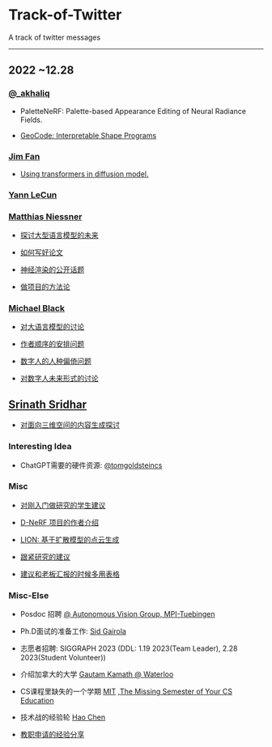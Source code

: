 # Track-of-Twitter
A track of twitter messages

---
## 2022 ~12.28
### [@_akhaliq](https://twitter.com/_akhaliq)

* PaletteNeRF: Palette-based Appearance Editing of Neural Radiance Fields.
<!-- ![](./assets/AK_PaletteNeRF.png) -->

* [GeoCode: Interpretable Shape Programs](https://twitter.com/_akhaliq/status/1606116948366004226?s=61&t=HK2fhG-gL9Vsdywj0Atzhg)


### [Jim Fan](https://twitter.com/DrJimFan)

* [Using transformers in diffusion model.](https://twitter.com/drjimfan/status/1605893566575820800?s=61&t=E_gEwaNQzMSLMBC0DuSCKQ)

<!-- ![](./assets/DrJimFan_Transformers.png) -->

### [Yann LeCun](https://twitter.com/ylecun)

### [Matthias Niessner](https://twitter.com/MattNiessner)

* [探讨大型语言模型的未来](https://twitter.com/mattniessner/status/1599843222817472512?s=61&t=HK2fhG-gL9Vsdywj0Atzhg)

* [如何写好论文](https://twitter.com/mattniessner/status/1599344971752296448?s=61&t=HK2fhG-gL9Vsdywj0Atzhg)

* [神经渲染的公开话题](https://twitter.com/mattniessner/status/1595801972967448579?s=61&t=HK2fhG-gL9Vsdywj0Atzhg)

* [做项目的方法论](https://twitter.com/mattniessner/status/1587472203054022657?s=61&t=HK2fhG-gL9Vsdywj0Atzhg)

### [Michael Black](https://twitter.com/Michael_J_Black)

* [对大语言模型的讨论](https://twitter.com/michael_j_black/status/1598957619301187584?s=61&t=HK2fhG-gL9Vsdywj0Atzhg)

* [作者顺序的安排问题](https://twitter.com/michael_j_black/status/1587463427773145090?s=61&t=HK2fhG-gL9Vsdywj0Atzhg)

* [数字人的人种偏倚问题](https://twitter.com/michael_j_black/status/1585514549389803520?s=61&t=HK2fhG-gL9Vsdywj0Atzhg)

* [对数字人未来形式的讨论](https://twitter.com/michael_j_black/status/1581206257951993857?s=61&t=HK2fhG-gL9Vsdywj0Atzhg)

## [Srinath Sridhar](https://twitter.com/drsrinathsridha)

* [对面向三维空间的内容生成探讨](https://twitter.com/drsrinathsridha/status/1596970797079625728?s=61&t=HK2fhG-gL9Vsdywj0Atzhg)


### Interesting Idea

* ChatGPT需要的硬件资源: [@tomgoldsteincs](https://twitter.com/tomgoldsteincs/status/1600196981955100694?s=61&t=HK2fhG-gL9Vsdywj0Atzhg)

### Misc

* [对刚入门做研究的学生建议](https://twitter.com/hsuantienlin/status/1588159935056994310?s=61&t=HK2fhG-gL9Vsdywj0Atzhg)

* [D-NeRF 项目的作者介绍](https://twitter.com/hangg70/status/1587195981518364672?s=61&t=HK2fhG-gL9Vsdywj0Atzhg)

* [LION: 基于扩散模型的点云生成](https://twitter.com/karsten_kreis/status/1582022770669813768?s=61&t=HK2fhG-gL9Vsdywj0Atzhg)

* [跟紧研究的建议](https://twitter.com/lucindaedoyle/status/1573523475394072576?s=61&t=HK2fhG-gL9Vsdywj0Atzhg)

* [建议和老板汇报的时候多用表格](https://twitter.com/davidthewid/status/1572669038010175488?s=61&t=HK2fhG-gL9Vsdywj0Atzhg)

### Misc-Else

* Posdoc 招聘 [@ Autonomous Vision Group, MPI-Tuebingen ](https://twitter.com/autovisiongroup/status/1602306133317787649?s=61&t=HK2fhG-gL9Vsdywj0Atzhg)

* Ph.D面试的准备工作: [Sid Gairola](https://twitter.com/sidgairo18/status/1606029297537257472?s=61&t=HK2fhG-gL9Vsdywj0Atzhg)

* 志愿者招聘: SIGGRAPH 2023 (DDL: 1.19 2023(Team Leader), 2.28 2023(Student Volunteer))

* 介绍加拿大的大学 [Gautam Kamath @ Waterloo](https://twitter.com/thegautamkamath/status/1583442982484574208?s=61&t=HK2fhG-gL9Vsdywj0Atzhg)

* CS课程里缺失的一个学期 [MIT](https://twitter.com/mit_csail/status/1581313961093484545?s=61&t=HK2fhG-gL9Vsdywj0Atzhg) ,[The Missing Semester of Your CS Education](https://missing.csail.mit.edu/)

* 技术战的经验轮 [Hao Chen](https://twitter.com/haoel/status/1575347834974371840?s=61&t=HK2fhG-gL9Vsdywj0Atzhg)

* [教职申请的经验分享](https://twitter.com/xnningxie/status/1607382264039763968?s=61&t=HK2fhG-gL9Vsdywj0Atzhg)